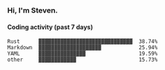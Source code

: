 ### Hi, I'm Steven.

#### Coding activity (past 7 days)
```
Rust      ▓▓▓▓▓▓▓▓▓▓▓▓▓▓▓▓▓▓▓▓▓▓▓▓▓▓▓▓▓▓  38.74%
Markdown  ▓▓▓▓▓▓▓▓▓▓▓▓▓▓▓▓▓▓▓▓            25.94%
YAML      ▓▓▓▓▓▓▓▓▓▓▓▓▓▓▓                 19.59%
other     ▓▓▓▓▓▓▓▓▓▓▓▓                    15.73%
```
